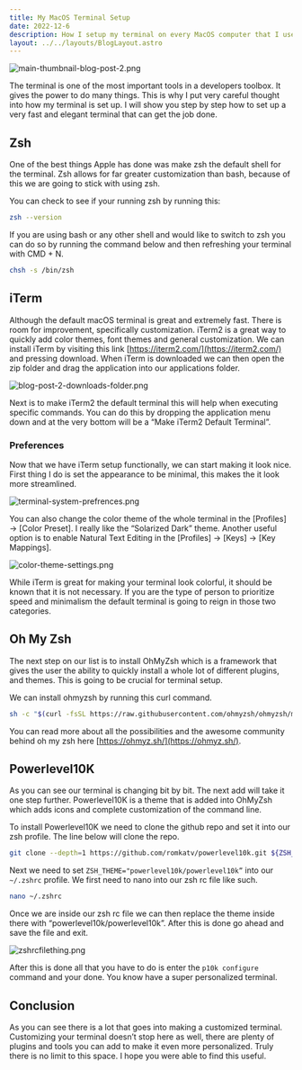 ```yaml
---
title: My MacOS Terminal Setup
date: 2022-12-6
description: How I setup my terminal on every MacOS computer that I use.
layout: ../../layouts/BlogLayout.astro
---
```


![main-thumbnail-blog-post-2.png](main-thumbnail-blog-post-2.png)

The terminal is one of the most important tools in a developers toolbox. It gives the power to do many things. This is why I put very careful thought into how my terminal is set up. I will show you step by step how to set up a very fast and elegant terminal that can get the job done.

## Zsh

One of the best things Apple has done was make zsh the default shell for the terminal. Zsh allows for far greater customization than bash, because of this we are going to stick with using zsh.

You can check to see if your running zsh by running this:

```bash
zsh --version
```

If you are using bash or any other shell and would like to switch to zsh you can do so by running the command below and then refreshing your terminal with CMD + N.

```bash
chsh -s /bin/zsh
```

## iTerm

Although the default macOS terminal is great and extremely fast. There is room for improvement, specifically customization. iTerm2 is a great way to quickly add color themes, font themes and general customization. We can install iTerm by visiting this link [https://iterm2.com/](https://iterm2.com/) and pressing download. When iTerm is downloaded we can then open the zip folder and drag the application into our applications folder.

![blog-post-2-downloads-folder.png](/images/blog/blog-post-2-downloads-folder.png)

Next is to make iTerm2 the default terminal this will help when executing specific commands. You can do this by dropping the application menu down and at the very bottom will be a “Make iTerm2 Default Terminal”.

### Preferences

Now that we have iTerm setup functionally, we can start making it look nice. First thing I do is set the appearance to be minimal, this makes the it look more streamlined.

![terminal-system-prefrences.png](/images/blog/terminal-system-prefrences.png)

You can also change the color theme of the whole terminal in the [Profiles] → [Color Preset]. I really like the “Solarized Dark” theme. Another useful option is to enable Natural Text Editing in the [Profiles] → [Keys] → [Key Mappings].

![color-theme-settings.png](/images/blog/color-theme-settings.png)

While iTerm is great for making your terminal look colorful, it should be known that it is not necessary. If you are the type of person to prioritize speed and minimalism the default terminal is going to reign in those two categories.

## Oh My Zsh

The next step on our list is to install OhMyZsh which is a framework that gives the user the ability to quickly install a whole lot of different plugins, and themes. This is going to be crucial for terminal setup.

We can install ohmyzsh by running this curl command.

```bash
sh -c "$(curl -fsSL https://raw.githubusercontent.com/ohmyzsh/ohmyzsh/master/tools/install.sh)"
```

You can read more about all the possibilities and the awesome community behind oh my zsh here [https://ohmyz.sh/](https://ohmyz.sh/).

## Powerlevel10K

As you can see our terminal is changing bit by bit. The next add will take it one step further. Powerlevel10K is a theme that is added into OhMyZsh which adds icons and complete customization of the command line.

To install Powerlevel10K we need to clone the github repo and set it into our zsh profile. The line below will clone the repo.

```bash
git clone --depth=1 https://github.com/romkatv/powerlevel10k.git ${ZSH_CUSTOM:-$HOME/.oh-my-zsh/custom}/themes/powerlevel10k
```

Next we need to set `ZSH_THEME="powerlevel10k/powerlevel10k”` into our `~/.zshrc` profile. We first need to nano into our zsh rc file like such.

```bash
nano ~/.zshrc
```

Once we are inside our zsh rc file we can then replace the theme inside there with “powerlevel10k/powerlevel10k”. After this is done go ahead and save the file and exit.

![zshrcfilething.png](/images/blog/zshrcfilething.png)

After this is done all that you have to do is enter the `p10k configure` command and your done. You know have a super personalized terminal.

## Conclusion

As you can see there is a lot that goes into making a customized terminal. Customizing your terminal doesn’t stop here as well, there are plenty of plugins and tools you can add to make it even more personalized. Truly there is no limit to this space. I hope you were able to find this useful.
